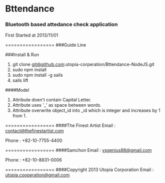 Bttendance
=================
### Bluetooth based attedance check application
First Started at 2013/11/01

=================
###Guide Line

###Install & Run
1. git clone git@github.com:utopia-corperation/Bttendance-NodeJS.git
2. sudo npm install
2. sudo npm install -g sails
3. sails lift

####Model

1. Attribute doen't contain Capital Letter.
2. Attribute uses '_' as space between words.
3. Attribute overwrite object_id into _id which is integer and increases by 1 from 1.

=================
####The Finest Artist
Email : contact@thefinestartist.com

Phone : +82-10-7755-4400

=================
####Samchon
Email : ysgenius88@gmail.com

Phone : +82-10-8831-0006

=================
####Copyright 2013 Utopia Corporation
Email : utopia.cooperation@gmail.com


